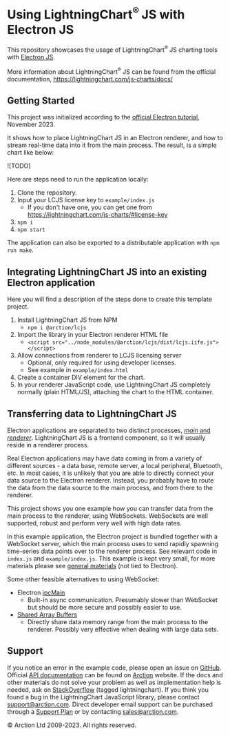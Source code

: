 # Using LightningChart<sup>&#174; </sup> JS with Electron JS

This repository showcases the usage of LightningChart<sup>&#174;</sup> JS charting tools with [Electron JS][0].

More information about LightningChart<sup>&#174;</sup> JS can be found from the official documentation, https://lightningchart.com/js-charts/docs/

## Getting Started

This project was initialized according to the [official Electron tutorial](https://www.electronjs.org/docs/latest/), November 2023.

It shows how to place LightningChart JS in an Electron renderer, and how to stream real-time data into it from the main process. The result, is a simple chart like below:

![TODO]

Here are steps need to run the application locally:

1. Clone the repository.
2. Input your LCJS license key to `example/index.js`
   - If you don't have one, you can get one from https://lightningchart.com/js-charts/#license-key
3. `npm i`
4. `npm start`

The application can also be exported to a distributable application with `npm run make`.

## Integrating LightningChart JS into an existing Electron application

Here you will find a description of the steps done to create this template project.

1. Install LightningChart JS from NPM
   - `npm i @arction/lcjs`
2. Import the library in your Electron renderer HTML file
   - `<script src="../node_modules/@arction/lcjs/dist/lcjs.iife.js"></script>`
3. Allow connections from renderer to LCJS licensing server
   - Optional, only required for using developer licenses.
   - See example in `example/index.html`
4. Create a container DIV element for the chart.
5. In your renderer JavaScript code, use LightningChart JS completely normally (plain HTML/JS), attaching the chart to the HTML container.

## Transferring data to LightningChart JS

Electron applications are separated to two distinct processes, [_main_ and _renderer_](https://www.electronjs.org/docs/latest/tutorial/process-model). LightningChart JS is a frontend component, so it will usually reside in a renderer process.

Real Electron applications may have data coming in from a variety of different sources - a data base, remote server, a local peripheral, Bluetooth, etc. In most cases, it is unlikely that you are able to directly connect your data source to the Electron renderer. Instead, you probably have to route the data from the data source to the main process, and from there to the renderer.

This project shows you one example how you can transfer data from the main process to the renderer, using WebSockets.
WebSockets are well supported, robust and perform very well with high data rates.

In this example application, the Electron project is bundled together with a WebSocket server, which the main process uses to send rapidly spawning time-series data points over to the renderer process. See relevant code in `index.js` and `example/index.js`. This example is kept very small, for more materials please see [general materials](https://lightningchart.com/js-charts/docs/basic-topics/real-time-data/) (not tied to Electron).

Some other feasible alternatives to using WebSocket:

- Electron [ipcMain](https://www.electronjs.org/docs/latest/api/ipc-main)
  - Built-in async communication. Presumably slower than WebSocket but should be more secure and possibly easier to use.
- [Shared Array Buffers](https://developer.mozilla.org/en-US/docs/Web/JavaScript/Reference/Global_Objects/SharedArrayBuffer)
  - Directly share data memory range from the main process to the renderer. Possibly very effective when dealing with large data sets.

## Support

If you notice an error in the example code, please open an issue on [GitHub][3].
Official [API documentation][4] can be found on [Arction][5] website.
If the docs and other materials do not solve your problem as well as implementation help is needed, ask on [StackOverflow][6] (tagged lightningchart).
If you think you found a bug in the LightningChart JavaScript library, please contact support@arction.com.
Direct developer email support can be purchased through a [Support Plan][7] or by contacting sales@arction.com.

© Arction Ltd 2009-2023. All rights reserved.

[0]: https://www.electronjs.org/docs/latest/
[1]: https://visualstudio.microsoft.com/
[2]: https://www.electronjs.org/docs/latest/tutorial/quick-start
[3]: https://github.com/Arction/lcjs-html-example/issues
[4]: https://www.arction.com/lightningchart-js-api-documentation
[5]: https://www.arction.com
[6]: https://stackoverflow.com/questions/tagged/lightningchart
[7]: https://www.arction.com/support-services/
